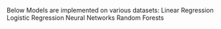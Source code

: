 Below Models are implemented on various datasets:
Linear Regression
Logistic Regression
Neural Networks
Random Forests
